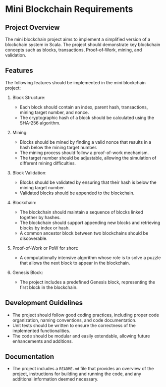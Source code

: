 # Mini Blockchain Requirements

## Project Overview

The mini blockchain project aims to implement a simplified version of a blockchain system in Scala. The project should
demonstrate key blockchain concepts such as blocks, transactions, Proof-of-Work, mining, and validation.

## Features

The following features should be implemented in the mini blockchain project:

1. Block Structure:
    - Each block should contain an index, parent hash, transactions, mining target number, and nonce.
    - The cryptographic hash of a block should be calculated using the SHA-256 algorithm.

2. Mining:
    - Blocks should be mined by finding a valid nonce that results in a hash below the mining target number.
    - The mining process should follow a proof-of-work mechanism.
    - The target number should be adjustable, allowing the simulation of different mining difficulties.

3. Block Validation:
    - Blocks should be validated by ensuring that their hash is below the mining target number.
    - Validated blocks should be appended to the blockchain.

4. Blockchain:
    - The blockchain should maintain a sequence of blocks linked together by hashes.
    - The blockchain should support appending new blocks and retrieving blocks by index or hash.
    - A common ancestor block between two blockchains should be discoverable.

5. Proof-of-Work or PoW for short:
    - A computationally intensive algorithm whose role is to solve a puzzle that allows the next block to appear in the
      blockchain.

6. Genesis Block:
    - The project includes a predefined Genesis block, representing the first block in the blockchain.

## Development Guidelines

- The project should follow good coding practices, including proper code organization, naming conventions, and code
  documentation.
- Unit tests should be written to ensure the correctness of the implemented functionalities.
- The code should be modular and easily extendable, allowing future enhancements and additions.

## Documentation

- The project includes a `README.md` file that provides an overview of the project, instructions for building and
  running the code, and any additional information deemed necessary.

